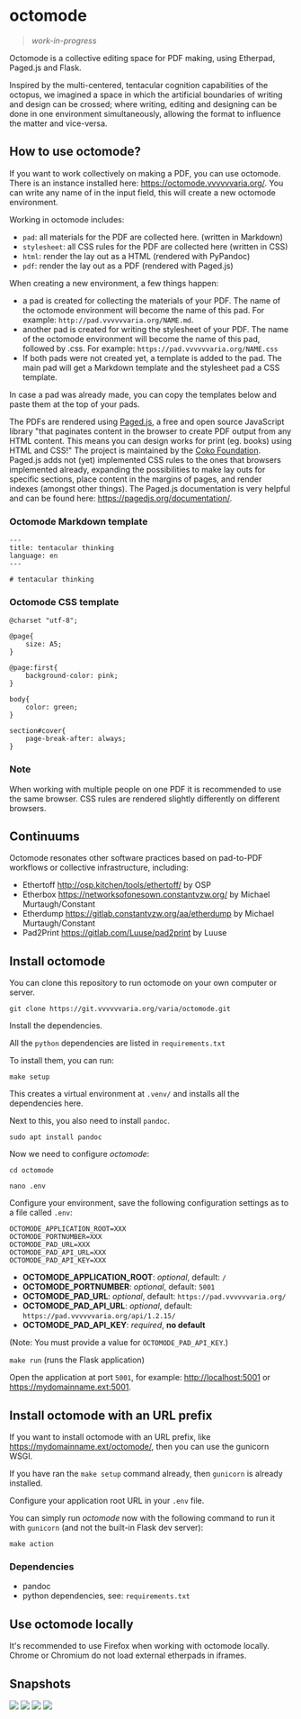 # octomode

> *work-in-progress*

Octomode is a collective editing space for PDF making, using Etherpad, Paged.js and Flask.

Inspired by the multi-centered, tentacular cognition capabilities of the octopus, we imagined a space in which the artificial boundaries of writing and design can be crossed; where writing, editing and designing can be done in one environment simultaneously, allowing the format to influence the matter and vice-versa.

## How to use octomode?

If you want to work collectively on making a PDF, you can use octomode. There is an instance installed here: <https://octomode.vvvvvvaria.org/>. You can write any name of in the input field, this will create a new octomode environment.

Working in octomode includes:

* `pad`: all materials for the PDF are collected here. (written in Markdown)
* `stylesheet`: all CSS rules for the PDF are collected here (written in CSS)
* `html`: render the lay out as a HTML (rendered with PyPandoc)
* `pdf`: render the lay out as a PDF (rendered with Paged.js)

When creating a new environment, a few things happen:

* a pad is created for collecting the materials of your PDF. The name of the octomode environment will become the name of this pad. For example: `http://pad.vvvvvvaria.org/NAME.md`.
* another pad is created for writing the stylesheet of your PDF. The name of the octomode environment will become the name of this pad, followed by .css. For example: `https://pad.vvvvvvaria.org/NAME.css`
* If both pads were not created yet, a template is added to the pad. The main pad will get a Markdown template and the stylesheet pad a CSS template.

In case a pad was already made, you can copy the templates below and paste them at the top of your pads.

The PDFs are rendered using [Paged.js](https://pagedjs.org/), a free and open source JavaScript library "that paginates content in the browser to create PDF output from any HTML content. This means you can design works for print (eg. books) using HTML and CSS!" The project is maintained by the [Coko Foundation](https://coko.foundation/). Paged.js adds not (yet) implemented CSS rules to the ones that browsers implemented already, expanding the possibilities to make lay outs for specific sections, place content in the margins of pages, and render indexes (amongst other things). The Paged.js documentation is very helpful and can be found here: <https://pagedjs.org/documentation/>.

### Octomode Markdown template

```
---
title: tentacular thinking
language: en
---

# tentacular thinking
```

### Octomode CSS template

```
@charset "utf-8";

@page{
    size: A5;
}

@page:first{
    background-color: pink;
}

body{
    color: green;
}

section#cover{
    page-break-after: always;
}
```

### Note

When working with multiple people on one PDF it is recommended to use the same browser. CSS rules are rendered slightly differently on different browsers.

## Continuums

Octomode resonates other software practices based on pad-to-PDF workflows or collective infrastructure, including:

* Ethertoff http://osp.kitchen/tools/ethertoff/ by OSP
* Etherbox https://networksofonesown.constantvzw.org/ by Michael Murtaugh/Constant
* Etherdump https://gitlab.constantvzw.org/aa/etherdump by Michael Murtaugh/Constant
* Pad2Print https://gitlab.com/Luuse/pad2print by Luuse

## Install octomode

You can clone this repository to run octomode on your own computer or server.

`git clone https://git.vvvvvvaria.org/varia/octomode.git`

Install the dependencies.

All the `python` dependencies are listed in `requirements.txt`

To install them, you can run:

`make setup`

This creates a virtual environment at `.venv/` and installs all the dependencies here.

Next to this, you also need to install `pandoc`.

`sudo apt install pandoc`

Now we need to configure *octomode*:

`cd octomode`

`nano .env` 

Configure your environment, save the following configuration settings as to a file called `.env`:

```
OCTOMODE_APPLICATION_ROOT=XXX
OCTOMODE_PORTNUMBER=XXX
OCTOMODE_PAD_URL=XXX
OCTOMODE_PAD_API_URL=XXX
OCTOMODE_PAD_API_KEY=XXX
```

- **OCTOMODE_APPLICATION_ROOT**: *optional*, default: `/`
- **OCTOMODE_PORTNUMBER**: *optional*, default: `5001`
- **OCTOMODE_PAD_URL**: *optional*, default: `https://pad.vvvvvvaria.org/`
- **OCTOMODE_PAD_API_URL**: *optional*, default: `https://pad.vvvvvvaria.org/api/1.2.15/`
- **OCTOMODE_PAD_API_KEY**: *required*, **no default**

(Note: You must provide a value for `OCTOMODE_PAD_API_KEY`.)

`make run` (runs the Flask application)

Open the application at port `5001`, for example: <http://localhost:5001> or <https://mydomainname.ext:5001>.

## Install octomode with an URL prefix

If you want to install octomode with an URL prefix, like <https://mydomainname.ext/octomode/>, then you can use the gunicorn WSGI.

If you have ran the `make setup` command already, then `gunicorn` is already installed.

Configure your application root URL in your `.env` file.

You can simply run *octomode* now with the following command to run it with `gunicorn` (and not the built-in Flask dev server):

`make action`

### Dependencies

* pandoc
* python dependencies, see: `requirements.txt`

## Use octomode locally

It's recommended to use Firefox when working with octomode locally. Chrome or Chromium do not load external etherpads in iframes.

## Snapshots

![](snapshots/breakybreaky-in-octomode-1.png)
![](snapshots/breakybreaky-in-octomode-2.png)
![](snapshots/breakybreaky-in-octomode-3.png)
![](snapshots/breakybreaky-in-octomode-5.png)
